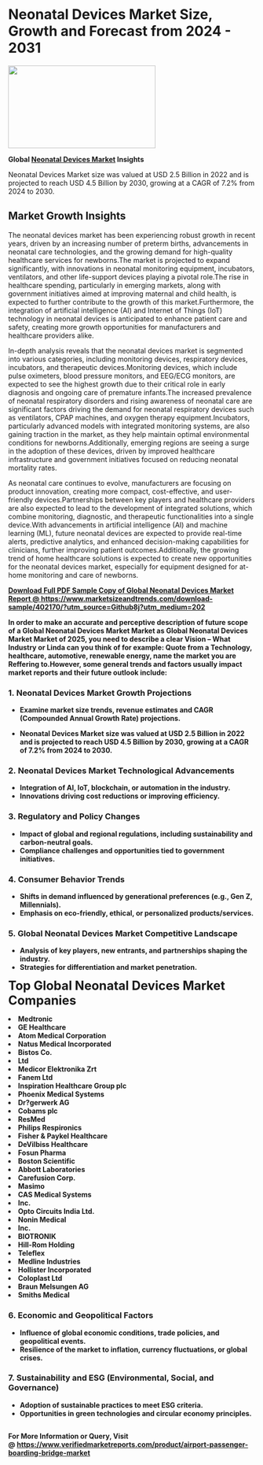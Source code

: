<H1>Neonatal Devices Market Size, Growth and Forecast from 2024 - 2031</H1><img class="aligncenter size-medium wp-image-584254" src="https://thirdeyenews.in/wp-content/uploads/2024/09/Global-Market-Research-300x168.jpeg" alt="" width="300" height="168" /><p><strong>Global&nbsp;<a href="https://www.marketsizeandtrends.com/download-sample/402170/?utm_source=Github8j?utm_medium=202">Neonatal Devices Market</a> Insights</strong></p><p>Neonatal Devices Market size was valued at USD 2.5 Billion in 2022 and is projected to reach USD 4.5 Billion by 2030, growing at a CAGR of 7.2% from 2024 to 2030.</p><p><h2>Market Growth Insights</h2> <p>The neonatal devices market has been experiencing robust growth in recent years, driven by an increasing number of preterm births, advancements in neonatal care technologies, and the growing demand for high-quality healthcare services for newborns.The market is projected to expand significantly, with innovations in neonatal monitoring equipment, incubators, ventilators, and other life-support devices playing a pivotal role.The rise in healthcare spending, particularly in emerging markets, along with government initiatives aimed at improving maternal and child health, is expected to further contribute to the growth of this market.Furthermore, the integration of artificial intelligence (AI) and Internet of Things (IoT) technology in neonatal devices is anticipated to enhance patient care and safety, creating more growth opportunities for manufacturers and healthcare providers alike.</p> <p><strong><a href="#"></a></strong></p> <p>In-depth analysis reveals that the neonatal devices market is segmented into various categories, including monitoring devices, respiratory devices, incubators, and therapeutic devices.Monitoring devices, which include pulse oximeters, blood pressure monitors, and EEG/ECG monitors, are expected to see the highest growth due to their critical role in early diagnosis and ongoing care of premature infants.The increased prevalence of neonatal respiratory disorders and rising awareness of neonatal care are significant factors driving the demand for neonatal respiratory devices such as ventilators, CPAP machines, and oxygen therapy equipment.Incubators, particularly advanced models with integrated monitoring systems, are also gaining traction in the market, as they help maintain optimal environmental conditions for newborns.Additionally, emerging regions are seeing a surge in the adoption of these devices, driven by improved healthcare infrastructure and government initiatives focused on reducing neonatal mortality rates.</p> <p>As neonatal care continues to evolve, manufacturers are focusing on product innovation, creating more compact, cost-effective, and user-friendly devices.Partnerships between key players and healthcare providers are also expected to lead to the development of integrated solutions, which combine monitoring, diagnostic, and therapeutic functionalities into a single device.With advancements in artificial intelligence (AI) and machine learning (ML), future neonatal devices are expected to provide real-time alerts, predictive analytics, and enhanced decision-making capabilities for clinicians, further improving patient outcomes.Additionally, the growing trend of home healthcare solutions is expected to create new opportunities for the neonatal devices market, especially for equipment designed for at-home monitoring and care of newborns.</p> <p><strong><a href="#"></p><p><span class=""><strong>Download Full PDF Sample Copy of Global Neonatal Devices Market Report</strong> @ <a href="https://www.marketsizeandtrends.com/download-sample/402170/?utm_source=Github8j?utm_medium=202" target="_blank">https://www.marketsizeandtrends.com/download-sample/402170/?utm_source=Github8j?utm_medium=202</a></span></p><p>In order to make an accurate and perceptive description of future scope of a Global&nbsp;Neonatal Devices Market Market as Global&nbsp;Neonatal Devices Market Market of 2025, you need to describe a clear Vision &ndash; What Industry or Linda can you think of for example: Quote from a Technology, healthcare, automotive, renewable energy, name the market you are Reffering to.However, some general trends and factors usually impact market reports and their future outlook include:</p><h3>1.&nbsp;<strong>Neonatal Devices Market Growth Projections</strong></h3><ul><li>Examine market size trends, revenue estimates and CAGR (Compounded Annual Growth Rate) projections.</li><li><p>Neonatal Devices Market size was valued at USD 2.5 Billion in 2022 and is projected to reach USD 4.5 Billion by 2030, growing at a CAGR of 7.2% from 2024 to 2030.</p></li></ul><h3>2.&nbsp;<strong>Neonatal Devices Market Technological Advancements</strong></h3><ul><li>Integration of AI, IoT, blockchain, or automation in the industry.</li><li>Innovations driving cost reductions or improving efficiency.</li></ul><h3>3.&nbsp;<strong>Regulatory and Policy Changes</strong></h3><ul><li>Impact of global and regional regulations, including sustainability and carbon-neutral goals.</li><li>Compliance challenges and opportunities tied to government initiatives.</li></ul><h3>4.&nbsp;<strong>Consumer Behavior Trends</strong></h3><ul><li>Shifts in demand influenced by generational preferences (e.g., Gen Z, Millennials).</li><li>Emphasis on eco-friendly, ethical, or personalized products/services.</li></ul><h3>5.&nbsp;<strong>Global Neonatal Devices Market Competitive Landscape</strong></h3><ul><li>Analysis of key players, new entrants, and partnerships shaping the industry.</li><li>Strategies for differentiation and market penetration.</li></ul><p data-pm-slice="1 1 []"><span style="color: inherit; font-family: inherit; font-size: 25px;">Top Global Neonatal Devices Market Companies</span></p><div class="" data-test-id=""><p><li>Medtronic</li><li> GE Healthcare</li><li> Atom Medical Corporation</li><li> Natus Medical Incorporated</li><li> Bistos Co.</li><li> Ltd</li><li> Medicor Elektronika Zrt</li><li> Fanem Ltd</li><li> Inspiration Healthcare Group plc</li><li> Phoenix Medical Systems</li><li> Dr?gerwerk AG</li><li> Cobams plc</li><li> ResMed</li><li> Philips Respironics</li><li> Fisher & Paykel Healthcare</li><li> DeVilbiss Healthcare</li><li> Fosun Pharma</li><li> Boston Scientific</li><li> Abbott Laboratories</li><li> Carefusion Corp.</li><li> Masimo</li><li> CAS Medical Systems</li><li> Inc.</li><li> Opto Circuits India Ltd.</li><li> Nonin Medical</li><li> Inc.</li><li> BIOTRONIK</li><li> Hill-Rom Holding</li><li> Teleflex</li><li> Medline Industries</li><li> Hollister Incorporated</li><li> Coloplast Ltd</li><li> Braun Melsungen AG</li><li> Smiths Medical</li></p></div><h3>6.&nbsp;<strong>Economic and Geopolitical Factors</strong></h3><ul><li>Influence of global economic conditions, trade policies, and geopolitical events.</li><li>Resilience of the market to inflation, currency fluctuations, or global crises.</li></ul><h3>7.&nbsp;<strong>Sustainability and ESG (Environmental, Social, and Governance)</strong></h3><ul><li>Adoption of sustainable practices to meet ESG criteria.</li><li>Opportunities in green technologies and circular economy principles.</li></ul><h2><strong style="font-size: 14px;">For More Information or Query, Visit @&nbsp;</strong><a style="background-color: #ffffff; font-size: 14px;" href="https://www.marketsizeandtrends.com/report/neonatal-devices-market/" target="_blank">https://www.verifiedmarketreports.com/product/airport-passenger-boarding-bridge-market</a></h2>
